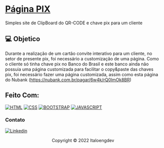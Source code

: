 
# [Página PIX]([https://pix-bb.vercel.app/)

Simples site de ClipBoard do QR-CODE e chave pix para um cliente

## 💻 Objetico
Durante a realização de um cartão convite interativo para um cliente, no setor de presente pix, foi necessário a customização de uma página.
Como o cliente só tinha chave pix no Banco do Brasil e este banco ainda não possuia uma página customizada para facilitar o copy&paste das chaves pix, foi necessário fazer uma página customizada, assim como esta página do Nubank (https://nubank.com.br/pagar/6w4k/rQ0lmOk8BR)

## Feito Com:
[![HTML](https://img.shields.io/badge/HTML5-E34F26?style=for-the-badge&logo=html5&logoColor=white)](https://developer.mozilla.org/pt-BR/docs/Web/HTML)
[![CSS](https://img.shields.io/badge/CSS3-1572B6?style=for-the-badge&logo=css3&logoColor=white)](https://www.w3schools.com/css/)
[![BOOTSTRAP](https://img.shields.io/badge/Bootstrap-563D7C?style=for-the-badge&logo=bootstrap&logoColor=white)](https://getbootstrap.com/)
[![JAVASCRIPT](https://img.shields.io/badge/JavaScript-323330?style=for-the-badge&logo=javascript&logoColor=F7DF1E)](https://developer.mozilla.org/pt-BR/docs/Web/JavaScript/)



### Contato

[![Linkedin](https://img.shields.io/badge/LinkedIn-0077B5?style=for-the-badge&logo=linkedin&logoColor=white)](https://www.linkedin.com/in/italoengdev/)

<p align="center">Copyright © 2022 Italoengdev</p>

